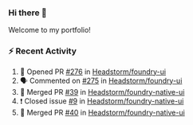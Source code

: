 ### Hi there 👋
Welcome to my portfolio!

### ⚡ Recent Activity
<!--START_SECTION:activity-->
1. 💪 Opened PR [#276](https://github.com/Headstorm/foundry-ui/pull/276) in [Headstorm/foundry-ui](https://github.com/Headstorm/foundry-ui)
2. 🗣 Commented on [#275](https://github.com/Headstorm/foundry-ui/issues/275) in [Headstorm/foundry-ui](https://github.com/Headstorm/foundry-ui)
3. 🎉 Merged PR [#39](https://github.com/Headstorm/foundry-native-ui/pull/39) in [Headstorm/foundry-native-ui](https://github.com/Headstorm/foundry-native-ui)
4. ❗️ Closed issue [#9](https://github.com/Headstorm/foundry-native-ui/issues/9) in [Headstorm/foundry-native-ui](https://github.com/Headstorm/foundry-native-ui)
5. 🎉 Merged PR [#40](https://github.com/Headstorm/foundry-native-ui/pull/40) in [Headstorm/foundry-native-ui](https://github.com/Headstorm/foundry-native-ui)
<!--END_SECTION:activity-->

